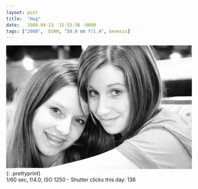 ```yaml
---
layout: post
title:  "Hug"
date:   2008-04-13  15:53:38 -0600
tags: ["2008",  D300, "50.0 mm f/1.4", Genesis]
---
```

![:title](/images/2008/2008_0413_DSC_4142.jpg)
{: .prettyprint}   
1/60 sec, f/4.0, ISO 1250 - Shutter clicks this day: 136
